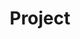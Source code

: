---
title: "Project"
layout: Projects
permalink: /Projects/
author_profile: true
sidebar_main: true
---